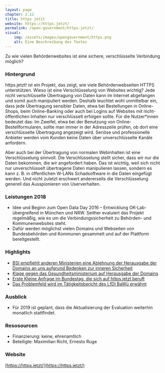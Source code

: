```yaml
---
layout: page
chapter: 2.12
title: https jetzt
website: https://https.jetzt/
permalink: /open-government/https-jetzt/
visual:
    img: /assets/images/opengovernment/https.png
    alt: Eine Beschreibung des Textes
---
```



Zu wie vielen Behördenwebsites ist eine sichere, verschlüsselte Verbindung möglich?

### Hintergrund

https.jetzt! ist ein Projekt, das zeigt, wie viele Behördenwebseiten HTTPS unterstützen. Wieso ist eine Verschlüsselung von Websites wichtig? Jede nicht verschlüsselte Übertragung von Daten kann im Internet abgefangen und somit auch manipuliert werden. Deshalb leuchtet wohl unmittelbar ein, dass jede Übertragung sensibler Daten, etwa bei Bestellungen in Online-Shops, beim Online-Banking oder auch bei Logins auf Websites mit nicht-öffentlichen Inhalten nur verschlüsselt erfolgen sollte. Für die Nutzer\*innen bedeutet das: Im Zweifel, etwa bei der Benutzung von Online-Bestellformularen, sollte man immer in der Adresszeile prüfen, ob dort eine verschlüsselte Übertragung angezeigt wird. Seriöse und professionelle Anbieter werden vom Kunden keine Daten über unverschlüsselte Kanäle anfordern.

Aber auch bei der Übertragung von normalen Webinhalten ist eine Verschlüsselung sinnvoll. Die Verschlüsselung stellt sicher, dass wir nur die Daten bekommen, die wir angefordert haben. Das ist wichtig, weil sich nicht nur unverschlüsselt übertragene Daten manipulieren lassen, sondern es kann z. B. in öffentlichen W-LANs Schadsoftware in die Daten eingefügt werden. Und nicht zuletzt erschwert andererseits die Verschlüsselung generell das Ausspionieren von Userverhalten.

### Leistungen 2018 

* Idee und Beginn zum Open Data Day 2016 – Entwicklung OK-Lab-übergreifend in München und NRW. Seither evaluiert das Projekt regelmäßig, wie es um die Verbindungssicherheit zu Behörden- und Kommunenwebsites steht.
* Dafür werden möglichst vielen Domains und Webseiten von Bundesbehörden und Kommunen gesammelt und auf der Plattform bereitgestellt.

### Highlights

* [BSI empfiehlt anderen Ministerien eine Ablehnung der Herausgabe der Domains an uns aufgrund Bedenken zur inneren Sicherheit](https://fragdenstaat.de/anfrage/offenlegung-domainlisten/)
* [Klage gegen das Gesundheitsministerium auf Herausgabe der Domains](https://netzpolitik.org/2016/geheimniskraemerei-um-unsichere-domains-klage-gegen-intransparenz-der-bundesministerien/)
* [Erste Kleine Anfrage im Bundestag, die sich auf https.jetzt beruft](https://kleineanfragen.de/bundestag/19/681-nutzung-von-verschluesselung-tsl-ssl-bzw-https-auf-internetseiten-von-bundesbehoerden)
* [Das Problemfeld wird im Tätigkeitsbericht des LfDI BaWü erwähnt](https://www.baden-wuerttemberg.datenschutz.de/wp-content/uploads/2019/02/LfDI-34.-Datenschutz-T%C3%A4tigkeitsbericht-Internet.pdf#page=84)


### Ausblick

* Für 2019 ist geplant, dass die Aktualisierung der Evaluation weiterhin monatlich stattfindet.


### Resosourcen

* Finanzierung: keine, ehrenamtlich
* Beteiligte: Maximilian Richt, Ernesto Ruge


### Website

[https://https.jetzt/](https://https.jetzt/)

